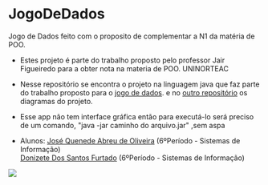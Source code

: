 # JogoDeDados
Jogo de Dados feito com o proposito de complementar a N1 da matéria de POO.


* Estes projeto é parte do trabalho proposto pelo professor Jair Figueiredo para a obter nota na materia de POO. UNINORTEAC


* Nesse repositório se encontra o projeto na linguagem java que faz parte do trabalho proposto para o [jogo de dados](https://github.com/QuenedeAbreu/JogoDeDados).
 e no [outro repositório](https://github.com/QuenedeAbreu/diagramasJogoDeDados) os diagramas do projeto.
 
* Esse app não tem interface gráfica então para executá-lo será preciso de um comando, "java -jar caminho do arquivo.jar" ,sem aspa

* Alunos: [José Quenede Abreu de Oliveira](https://www.facebook.com/quenede.abreu "Facebook Quenede Abreu") (6ºPeríodo - Sistemas de Informação)<br/>
			[Donizete Dos Santos Furtado](https://www.facebook.com/donizete.furtado "Facebook Donizete Furtada") (6ºPeríodo - Sistemas de Informação)

![](https://www.uninorteac.edu.br/static/images/ic-logo.png)